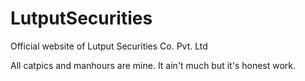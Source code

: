 # LutputSecurities
Official website of Lutput Securities Co. Pvt. Ltd

All catpics and manhours are mine. It ain't much but it's honest work.
